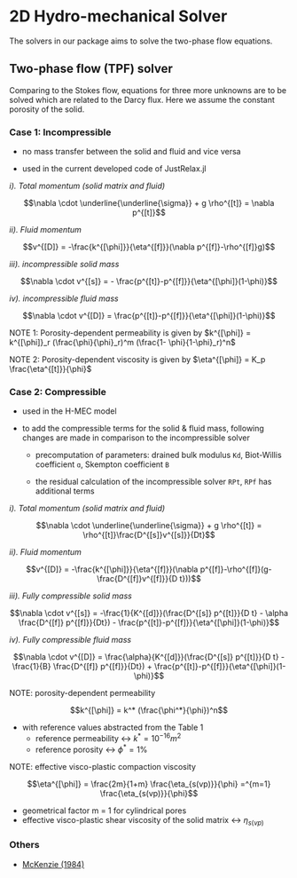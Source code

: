 # 2D Hydro-mechanical Solver

The solvers in our package aims to solve the two-phase flow equations.


## Two-phase flow (TPF) solver 

Comparing to the Stokes flow, equations for three more unknowns are to be solved which are related to the Darcy flux. Here we assume the constant porosity of the solid.



### Case 1: Incompressible

- no mass transfer between the solid and fluid and vice versa

- used in the current developed code of JustRelax.jl

*i). Total momentum (solid matrix and fluid)*

$$\nabla \cdot \underline{\underline{\sigma}} + g \rho^{[t]} = \nabla p^{[t]}$$


*ii). Fluid momentum*

$$v^{[D]} = -\frac{k^{[\phi]}}{\eta^{[f]}}(\nabla p^{[f]}-\rho^{[f]}g)$$


*iii). incompressible solid mass*

$$\nabla \cdot v^{[s]} = - \frac{p^{[t]}-p^{[f]}}{\eta^{[\phi]}(1-\phi)}$$

*iv). incompressible fluid mass*

$$\nabla \cdot v^{[D]} = \frac{p^{[t]}-p^{[f]}}{\eta^{[\phi]}(1-\phi)}$$



NOTE 1: Porosity-dependent permeability is given by $k^{[\phi]} = k^{[\phi]}_r (\frac{\phi}{\phi}_r)^m (\frac{1- \phi}{1-\phi}_r)^n$


NOTE 2: Porosity-dependent viscosity is given by $\eta^{[\phi]} = K_p \frac{\eta^{[t]}}{\phi}$



### Case 2: Compressible

- used in the H-MEC model

- to add the compressible terms for the solid & fluid mass, following changes are made in comparison to the incompressible solver

    - precomputation of parameters: drained bulk modulus `Kd`, Biot-Willis coefficient `ɑ`, Skempton coefficient `B`

    - the residual calculation of the incompressible solver `RPt`, `RPf` has additional terms



*i). Total momentum (solid matrix and fluid)*

$$\nabla \cdot \underline{\underline{\sigma}} + g \rho^{[t]} = \rho^{[t]}\frac{D^{[s]}v^{[s]}}{Dt}$$

*ii). Fluid momentum*

$$v^{[D]} = -\frac{k^{[\phi]}}{\eta^{[f]}}(\nabla p^{[f]}-\rho^{[f]}(g-\frac{D^{[f]}v^{[f]}}{D t}))$$


*iii). Fully compressible solid mass*

$$\nabla \cdot v^{[s]} = -\frac{1}{K^{[d]}}(\frac{D^{[s]} p^{[t]}}{D t} - \alpha \frac{D^{[f]} p^{[f]}}{Dt}) - \frac{p^{[t]}-p^{[f]}}{\eta^{[\phi]}(1-\phi)}$$

*iv). Fully compressible fluid mass*

$$\nabla \cdot v^{[D]} = \frac{\alpha}{K^{[d]}}(\frac{D^{[s]} p^{[t]}}{D t} - \frac{1}{B} \frac{D^{[f]} p^{[f]}}{Dt}) + \frac{p^{[t]}-p^{[f]}}{\eta^{[\phi]}(1-\phi)}$$



NOTE:  porosity-dependent permeability

$$k^{[\phi]} = k^* (\frac{\phi^*}{\phi})^n$$

- with reference values abstracted from the Table 1
    - reference permeability     ↔    $k^* = 10^{-16} m^2$
    - reference porosity         ↔    $\phi^* = 1 \%$

NOTE:  effective visco-plastic compaction viscosity

$$\eta^{[\phi]} = \frac{2m}{1+m} \frac{\eta_{s(vp)}}{\phi} =^{m=1} \frac{\eta_{s(vp)}}{\phi}$$

- geometrical factor m = 1 for cylindrical pores
- effective visco-plastic shear viscosity of the solid matrix ↔ $\eta_{s(vp)}$



### Others
- [McKenzie (1984)](https://doi.org/10.1093/petrology/25.3.713)